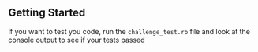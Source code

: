 ## Getting Started
If you want to test you code, run the `challenge_test.rb` file and look at the console output to see if your tests passed
